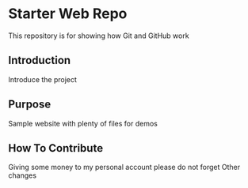 # Starter Web Repo

This repository is for showing how Git and GitHub work

## Introduction

Introduce the project

## Purpose

Sample website with plenty of files for demos

## How To Contribute

Giving some money to my personal account please do not forget
Other changes
